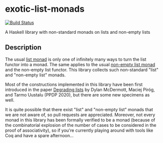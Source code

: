 # exotic-list-monads

[![Build Status](https://api.travis-ci.com/maciejpirog/exotic-list-monads.png?branch=master)](http://travis-ci.com/maciejpirog/exotic-list-monads)

A Haskell library with non-standard monads on lists and non-empty lists 

## Description

The usual [list monad](https://hackage.haskell.org/package/base-4.14.0.0/docs/src/GHC.Base.html#line-1133) is only one of infinitely many ways to turn the list functor into a monad. The same applies to the usual [non-empty list monad](https://hackage.haskell.org/package/base-4.14.0.0/docs/src/GHC.Base.html#line-1105) and the non-empty list functor. This library collects such non-standard "list" and "non-empty list" monads.

Most of the constructions implemented in this library have been first introduced in the paper [Degrading lists](degrading-lists.pdf) by Dylan McDermott, Maciej Piróg, and Tarmo Uustalu (PPDP 2020), but there are some new specimens as well.

It is quite possible that there exist "list" and "non-empty list" monads that we are not aware of, so pull requests are appreciated. Moreover, not every monad in this library has been formally verified to be a monad (because of the combinatorial explosion of the number of cases to be considered in the proof of associativity), so if you're currently playing around with tools like Coq and have a spare afternoon...
